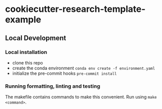 # cookiecutter-research-template-example


## Local Development

### Local installation

- clone this repo
- create the conda environment `conda env create -f environment.yaml`
- initialize the pre-commit hooks `pre-commit install`


### Running formatting, linting and testing
The makefile contains commands to make this convenient. Run using `make <command>`.